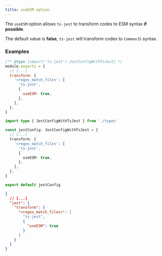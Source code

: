 ```yaml
---
title: useESM option
---
```


The `useESM` option allows `ts-jest` to transform codes to ESM syntax **if possible**.

The default value is **false**, `ts-jest` will transform codes to `CommonJS` syntax.

### Examples

```js tab
/** @type {import('ts-jest').JestConfigWithTsJest} */
module.exports = {
  // [...]
  transform: {
    '<regex_match_files': [
      'ts-jest',
      {
        useESM: true,
      },
    ],
  },
}
```

```ts tab
import type { JestConfigWithTsJest } from './types'

const jestConfig: JestConfigWithTsJest = {
  // [...]
  transform: {
    '<regex_match_files': [
      'ts-jest',
      {
        useESM: true,
      },
    ],
  },
}

export default jestConfig
```

```JSON tab
{
  // [...]
  "jest": {
    "transform": {
      "<regex_match_files>": [
        "ts-jest",
        {
          "useESM": true
        }
      ]
    }
  }
}
```
